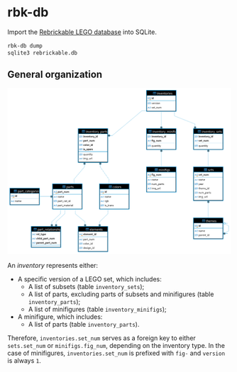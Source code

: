 # rbk-db

Import the [Rebrickable LEGO database](https://rebrickable.com/downloads/) into SQLite.

```shell
rbk-db dump
sqlite3 rebrickable.db
```

## General organization

![Database schema](./assets/schema.png)

An *inventory* represents either:
* A specific version of a LEGO set, which includes:
  - A list of subsets (table `inventory_sets`);
  - A list of parts, excluding parts of subsets and minifigures (table `inventory_parts`);
  - A list of minifigures (table `inventory_minifigs`);
* A minifigure, which includes:
  - A list of parts (table `inventory_parts`).

Therefore, `inventories.set_num` serves as a foreign key to either `sets.set_num` or `minifigs.fig_num`, depending on the inventory type.
In the case of minifigures, `inventories.set_num` is prefixed with `fig-` and `version` is always `1`.
